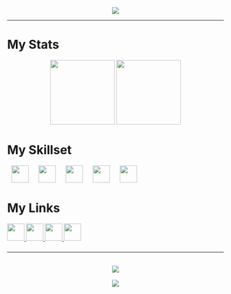 <div align="center">
  <a href="https://git.io/typing-svg"><img src="https://readme-typing-svg.demolab.com?font=Montserrat&weight=600&size=24&duration=4000&pause=500&center=true&vCenter=true&lines=Christian+Santangelo;High+School+Student;Amateur+Web+Developer"></a>
</div><hr>

###

# My Stats
<div align="center">
  <img src="https://github-readme-stats.vercel.app/api?username=IamChristianS&hide_title=false&hide_rank=false&show_icons=true&include_all_commits=true&count_private=true&disable_animations=false&theme=react&locale=en&hide_border=false" height="150">
  <img src="https://streak-stats.demolab.com?user=IamChristianS&locale=en&mode=weekly&theme=react&hide_border=false&border_radius=5&date_format=M j[, Y]" height="150">
</div>

###

# My Skillset
<div>
  <img src="https://cdn.jsdelivr.net/gh/devicons/devicon/icons/html5/html5-original.svg" height="40" style="margin:0 1vw;">
  <img src="https://cdn.jsdelivr.net/gh/devicons/devicon/icons/css3/css3-original.svg" height="40" style="margin:0 1vw;">
  <img src="https://cdn.jsdelivr.net/gh/devicons/devicon/icons/python/python-original.svg" height="40" style="margin:0 1vw;">
  <img src="https://cdn.jsdelivr.net/gh/devicons/devicon/icons/photoshop/photoshop-line.svg" height="40" style="margin:0 1vw;">
  <img src="https://cdn.jsdelivr.net/gh/devicons/devicon/icons/premierepro/premierepro-original.svg" height="40" style="margin:0 1vw;">
</div>

###

# My Links
<div>
  <a href="https://mail.google.com/mail/u/1/?view=cm&fs=1&to=christiansantangel@gmail.com&tf=1">
    <img src="https://img.shields.io/static/v1?message=Gmail&logo=gmail&label=&color=D14836&logoColor=white&labelColor=&style=for-the-badge" height="40">
  </a>
  <a href="https://t.me/IamChristianS">
    <img src="https://img.shields.io/static/v1?message=Telegram&logo=telegram&label=&color=2CA5E0&logoColor=white&labelColor=&style=for-the-badge" height="40">
  </a>
  <a href="https://github.com/IamChristianS">
    <img src="https://img.shields.io/static/v1?message=Github&logo=github&label=&color=333333&logoColor=white&labelColor=&style=for-the-badge" height="40">
  </a>
  <a href="https://IamChristianS.github.io">
    <img src="https://img.shields.io/static/v1?message=Project-Hub&logo=producthunt&label=&color=46789B&logoColor=white&labelColor=&style=for-the-badge" height="40">
  </a>
</div>

###

<hr><br>
<div align="center">
  <img src="https://komarev.com/ghpvc/?username=IamChristianS">
</div>
<br>
<div align="center">
  <img src="https://readme-jokes.vercel.app/api?theme=react">
</div>
